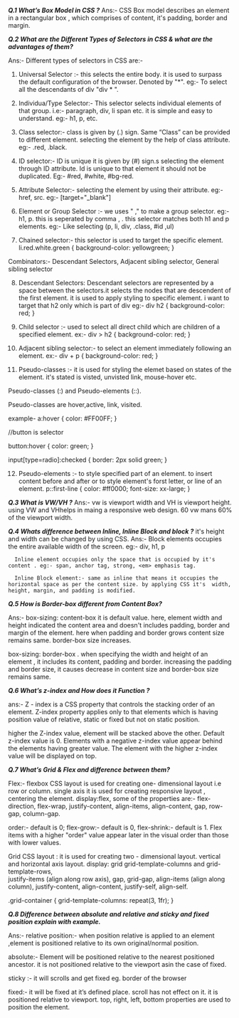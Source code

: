 ***Q.1 What’s Box Model in CSS ?***
Ans:- CSS Box model describes an element in a rectangular box , which comprises of  content, it's padding, border and margin.

***Q.2 What are the Different Types of Selectors in CSS & what are the advantages of them?***

Ans:- Different types of selectors in CSS are:-
 1.	Universal Selector :- this selects the entire body. it is used to surpass the default configuration of the browser. Denoted by "*". 
 eg:- To select all the descendants of div "div * ".

 2. Individua/Type Selector:- This selector selects individual elements of that group. i.e:- paragraph, div, li span etc. it is simple and easy to understand.
eg:- h1, p, etc.

3. Class selector:- class is given by (.) sign. Same “Class” can be provided to different element. selecting the element by the help of class attribute.
eg:- .red, .black.

4. ID selector:- ID is unique it is given by (#) sign.s selecting the element  through ID attribute. Id is unique to that element it should not be duplicated. 
Eg:-  #red, #white, #bg-red.

5. Attribute Selector:- selecting the element by using their attribute. eg:- href, src.
   eg:- [target="_blank"]

6. Element or Group Selector :- we uses " ," to make a group selector. eg:- h1, p. this is seperated by comma , . this selector matches both h1 and p elements. eg:- Like selecting (p, li, div, .class, #id ,ul)

7. Chained selector:- this selector is used to target the specific element.
li.red.white.green {
            background-color: yellowgreen;
         }
 
Combinators:- Descendant Selectors,  Adjacent sibling selector, General sibling selector

8. Descendant Selectors: Descendant selectors are represented by a space between the selectors.it selects the nodes that are descendent of the first  element.
it is used to apply styling to specific element.
i want to target that h2 only which is part of div
eg:- div h2 {
 background-color: red;
}

9. Child selector :- used to select all direct child which are children of a specified element.
ex:-  div > h2 {
 background-color: red;
}

10. Adjacent sibling selector:- to select an element immediately following an element.
   ex:-  div + p {
 background-color: red;
}

11. Pseudo-classes :- it is used for styling the elemet based on states of the element. it's stated is visted, unvisted link, mouse-hover etc.

 Pseudo-classes (:) and Pseudo-elements (::).

Pseudo-classes are hover,active, link, visited.

example- a:hover {
  color: #FF00FF;
}

//button is selector 

button:hover {
 color: green;
}

input[type=radio]:checked {
 border: 2px solid green;
}

12.  Pseudo-elements :- to style specified part of an element. to insert content before and after or to style element's forst letter, or line of an element.
p::first-line {
  color: #ff0000;
  font-size: xx-large;
}

***Q.3 What is VW/VH ?***
Ans:- vw is viewport width and VH is viewport height. using VW and VHhelps in maing a responsive web design. 60 vw mans 60% of the viewport width.

***Q.4 Whats difference between Inline, Inline Block and block ?***
 it's height and width can be  changed by using CSS.
Ans:- Block elements  occupies the entire available width of the screen. eg:- div, h1, p

      Inline element occupies only the space that is occupied by it's content . eg:- span, anchor tag, strong, <em> emphasis tag.

      Inline Block element:- same as inline that means it occupies the horizontal space as per the content size. by applying CSS it's  width, height, margin, and padding is modified.

***Q.5 How is Border-box different from Content Box?***

Ans:-  box-sizing: content-box it is default value. here, element width and height indicated the content area and doesn't includes padding, border and margin of the element. here when padding and border grows content size remains same. border-box size increases.

box-sizing: border-box . when specifying the width and height of an element , it includes its content, padding and border. 
increasing the padding and border size, it causes decrease in content size and border-box size remains same.

***Q.6 What’s z-index and How does it Function ?***

ans:- Z - index is a CSS property that controls the stacking order of an element. Z-index property applies only to that elements which is having position value of relative, static or fixed but not on static position.

higher the Z-index value, element will be stacked above the other. 
Default z-index value is 0. 
Elements with a negative z-index value appear behind the elements having greater value. 
The element with the higher z-index value will be displayed on top.

***Q.7 What’s Grid & Flex and difference between them?***

Flex:- 
flexbox CSS layout is used for creating one- dimensional layout i.e row or column. single axis
it is used for creating responsive layout , centering the element.
display:flex,  some of the properties are:- flex-direction, flex-wrap, justify-content, align-items, align-content, gap, row-gap, column-gap.

order:- default is 0; flex-grow:- default is 0, flex-shrink:- default is 1.
Flex items with a higher "order" value appear later in the visual order than those with lower values.

Grid  CSS layout : it is used for creating two - dimensional layout. vertical and horizontal axis layout.
display: grid
grid-template-columns and grid-template-rows,  
justify-items (align along row axis), gap, grid-gap, align-items (align along column), justify-content, align-content, justify-self, align-self.

.grid-container {
  grid-template-columns: repeat(3, 1fr);
}

***Q.8 Difference between absolute and relative and sticky and fixed position explain with example.***

Ans:- relative position:- when position relative is applied to an element ,element is positioned relative to its own original/normal position.

absolute:- Element will be positioned relative to the nearest positioned ancestor. it is not positioned relative to the viewport asin the case of fixed.

sticky :-  it will scrolls and get fixed eg. border of the browser 

fixed:- it will be fixed at it’s defined place. scroll has not effect on it. it is positioned relative to viewport. top, right, left, bottom properties are used to position the element.